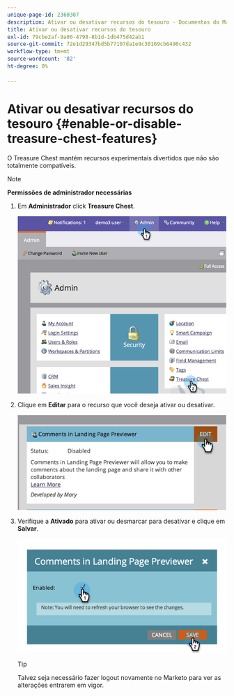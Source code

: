 ```yaml
---
unique-page-id: 2360307
description: Ativar ou desativar recursos do tesouro - Documentos do Marketo - Documentação do produto
title: Ativar ou desativar recursos do tesouro
exl-id: 79cbe2af-9a00-4798-8b1d-1db475d42ab1
source-git-commit: 72e1d29347bd5b77107da1e9c30169cb6490c432
workflow-type: tm+mt
source-wordcount: '82'
ht-degree: 0%

---
```


# Ativar ou desativar recursos do tesouro {#enable-or-disable-treasure-chest-features}

O Treasure Chest mantém recursos experimentais divertidos que não são totalmente compatíveis.

>[!NOTE]
>
>**Permissões de administrador necessárias**

1. Em **Administrador** click **Treasure Chest**.

   ![](assets/image2014-9-16-17-3a0-3a36.png)

1. Clique em **Editar** para o recurso que você deseja ativar ou desativar.

   ![](assets/image2014-9-16-16-3a53-3a42.png)

1. Verifique a **Ativado** para ativar ou desmarcar para desativar e clique em **Salvar**.

   ![](assets/image2014-9-16-16-3a53-3a53.png)

   >[!TIP]
   >
   >Talvez seja necessário fazer logout novamente no Marketo para ver as alterações entrarem em vigor.
